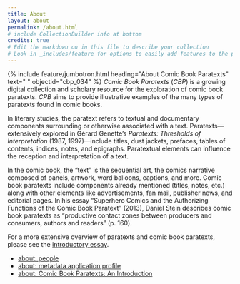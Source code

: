 ```yaml
---
title: About
layout: about
permalink: /about.html
# include CollectionBuilder info at bottom
credits: true
# Edit the markdown on in this file to describe your collection
# Look in _includes/feature for options to easily add features to the page
---
```


{% include feature/jumbotron.html heading="About Comic Book Paratexts" text=" " objectid="cbp_034" %} 
*Comic Book Paratexts* (*CBP*) is a growing digital collection and scholary resource for the exploration of comic book paratexts. *CPB* aims to provide illustrative examples of the many types of paratexts found in comic books. 

In literary studies, the paratext refers to textual and documentary components surrounding or otherwise associated with a text. Paratexts—extensively explored in Gérard Genette’s *Paratexts: Thresholds of Interpretation* (1987, 1997)—include titles, dust jackets, prefaces, tables of contents, indices, notes, and epigraphs. Paratextual elements can influence the reception and interpretation of a text. 

In the comic book, the “text” is the sequential art, the comics narrative composed of panels, artwork, word balloons, captions, and more. Comic book paratexts include components already mentioned (titles, notes, etc.) along with other elements like advertisements, fan mail, publisher news, and editorial pages. In his essay “Superhero Comics and the Authorizing Functions of the Comic Book Paratext” (2013), Daniel Stein describes comic book paratexts as “productive contact zones between producers and consumers, authors and readers” (p. 160).

For a more extensive overview of paratexts and comic book paratexts, please see the [introductory essay](cbp.html).

- [about: people](people.html)
- [about: metadata application profile](metadataprofile.html)
- [about: Comic Book Paratexts: An Introduction](cbp.html)
